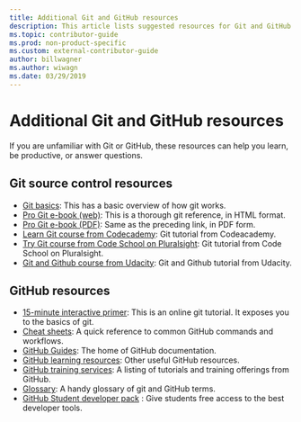 ```yaml
---
title: Additional Git and GitHub resources
description: This article lists suggested resources for Git and GitHub learning for contributing to learn.microsoft.com.
ms.topic: contributor-guide
ms.prod: non-product-specific
ms.custom: external-contributor-guide
author: billwagner
ms.author: wiwagn
ms.date: 03/29/2019
---
```

# Additional Git and GitHub resources

If you are unfamiliar with Git or GitHub, these resources can help you learn, be productive, or answer questions.

## Git source control resources

- [Git basics](https://go.microsoft.com/fwlink/?linkid=853939): This has a basic overview of how git works.
- [Pro Git e-book (web)](https://go.microsoft.com/fwlink/?linkid=853940): This is a thorough git reference, in HTML format.
- [Pro Git e-book (PDF)](https://progit2.s3.amazonaws.com/en/2016-03-22-f3531/progit-en.1084.pdf): Same as the preceding link, in PDF form.
- [Learn Git course from Codecademy](https://www.codecademy.com/learn/learn-git): Git tutorial from Codeacademy.
- [Try Git course from Code School on Pluralsight](https://www.pluralsight.com/courses/code-school-git-real): Git tutorial from Code School on Pluralsight.
- [Git and Github course from Udacity](https://www.udacity.com/course/how-to-use-git-and-github--ud775): Git and Github tutorial from Udacity.

## GitHub resources

- [15-minute interactive primer](https://try.github.io/): This is an online git tutorial. It exposes you to the basics of git.
- [Cheat sheets](https://go.microsoft.com/fwlink/?linkid=853941): A quick reference to common GitHub commands and workflows.
- [GitHub Guides](https://guides.github.com/): The home of GitHub documentation.
- [GitHub learning resources](https://help.github.com/articles/git-and-github-learning-resources/): Other useful GitHub resources.
- [GitHub training services](https://services.github.com/training/): A listing of tutorials and training offerings from GitHub.
- [Glossary](https://help.github.com/articles/github-glossary): A handy glossary of git and GitHub terms.
- [GitHub Student developer pack](https://education.github.com/pack) : Give students free access to the best developer tools.

